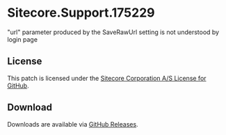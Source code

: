 # Sitecore.Support.175229
&quot;url&quot; parameter produced by the SaveRawUrl setting is not understood by login page

## License  
This patch is licensed under the [Sitecore Corporation A/S License for GitHub](https://github.com/sitecoresupport/Sitecore.Support.175229/blob/master/LICENSE).  

## Download  
Downloads are available via [GitHub Releases](https://github.com/sitecoresupport/Sitecore.Support.175229/releases).  

